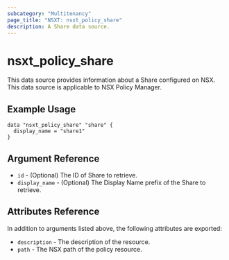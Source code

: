 ```yaml
---
subcategory: "Multitenancy"
page_title: "NSXT: nsxt_policy_share"
description: A Share data source.
---
```


# nsxt_policy_share

This data source provides information about a Share configured on NSX.
This data source is applicable to NSX Policy Manager.

## Example Usage

```hcl
data "nsxt_policy_share" "share" {
  display_name = "share1"
}
```

## Argument Reference

* `id` - (Optional) The ID of Share to retrieve.
* `display_name` - (Optional) The Display Name prefix of the Share to retrieve.

## Attributes Reference

In addition to arguments listed above, the following attributes are exported:

* `description` - The description of the resource.
* `path` - The NSX path of the policy resource.
